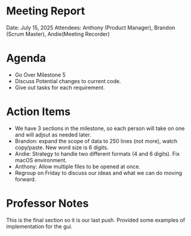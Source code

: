 
# Meeting Report

Date: July 15, 2025 
Attendees: Anthony (Product Manager), Brandon (Scrum Master), Andie(Meeting Recorder)

# Agenda
- Go Over Milestone 5
- Discuss Potential changes to current code.
- Give out tasks for each requirement.


# Action Items
- We have 3 sections in the milestone, so each person will take on one and will adjsut as needed later.
- Brandon: expand the scope of data to 250 lines (not more), watch copy/paste. New word size is 6 digits.
- Andie: Strategy to handle two different formats (4 and 6 digits). Fix macOS environment. 
- Anthony: Allow multiple files to be opened at once.
- Regroup on Friday to discuss our ideas and what we can do moving forward.


# Professor Notes

This is the final section so it is our last push. Provided some examples of implementation for the gui.


